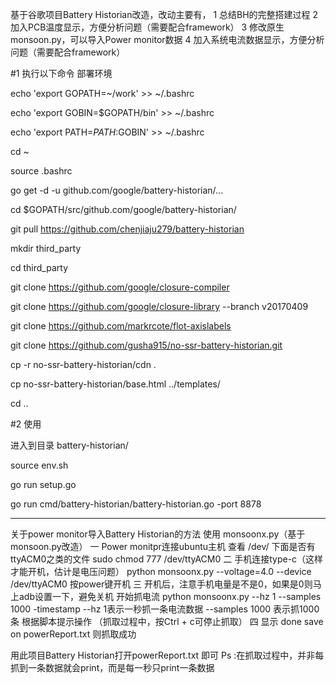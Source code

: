 基于谷歌项目Battery Historian改造，改动主要有，
1 总结BH的完整搭建过程
2 加入PCB温度显示，方便分析问题（需要配合framework）
3 修改原生 monsoon.py，可以导入Power monitor数据
4 加入系统电流数据显示，方便分析问题（需要配合framework）

#1 执行以下命令  部署环境

echo 'export GOPATH=~/work' >> ~/.bashrc

echo 'export GOBIN=$GOPATH/bin' >> ~/.bashrc

echo 'export PATH=$PATH:$GOBIN' >> ~/.bashrc

cd ~

source .bashrc

go get -d -u github.com/google/battery-historian/...

cd $GOPATH/src/github.com/google/battery-historian/

git pull https://github.com/chenjiaju279/battery-historian

mkdir third_party

cd third_party

git clone https://github.com/google/closure-compiler

git clone https://github.com/google/closure-library --branch v20170409

git clone https://github.com/markrcote/flot-axislabels

git clone https://github.com/gusha915/no-ssr-battery-historian.git

cp -r no-ssr-battery-historian/cdn .

cp no-ssr-battery-historian/base.html ../templates/

cd ..


#2 使用

进入到目录 battery-historian/

source env.sh

go run setup.go

go run cmd/battery-historian/battery-historian.go -port 8878

---------------------------------------

关于power monitor导入Battery Historian的方法
使用 monsoonx.py（基于monsoon.py改造）
一
Power monitpr连接ubuntu主机
查看 /dev/ 下面是否有ttyACM0之类的文件
 sudo chmod 777 /dev/ttyACM0
二
手机连接type-c（这样才能开机，估计是电压问题）
python monsoonx.py --voltage=4.0 --device /dev/ttyACM0
按power键开机
三
开机后，注意手机电量是不是0，如果是0则马上adb设置一下，避免关机
开始抓电流
python monsoonx.py --hz 1 --samples 1000 -timestamp
--hz 1表示一秒抓一条电流数据
--samples 1000 表示抓1000条
根据脚本提示操作  （抓取过程中，按Ctrl + c可停止抓取）
四
显示
done  save on powerReport.txt 
则抓取成功

用此项目Battery Historian打开powerReport.txt 即可
Ps :在抓取过程中，并非每抓到一条数据就会print，而是每一秒只print一条数据
